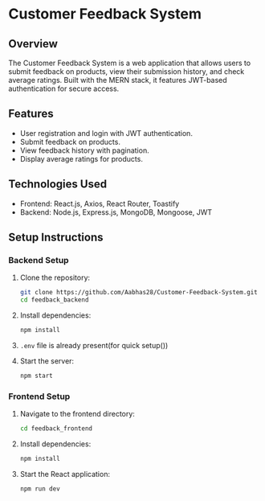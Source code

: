 # Customer Feedback System

## Overview

The Customer Feedback System is a web application that allows users to submit feedback on products, view their submission history, and check average ratings. Built with the MERN stack, it features JWT-based authentication for secure access.

## Features

- User registration and login with JWT authentication.
- Submit feedback on products.
- View feedback history with pagination.
- Display average ratings for products.

## Technologies Used

- Frontend: React.js, Axios, React Router, Toastify
- Backend: Node.js, Express.js, MongoDB, Mongoose, JWT

## Setup Instructions



### Backend Setup

1. Clone the repository:
    ```bash
    git clone https://github.com/Aabhas28/Customer-Feedback-System.git
    cd feedback_backend
    ```

2. Install dependencies:
    ```bash
    npm install
    ```

3.   `.env` file is already present(for quick setup())

4. Start the server:
    ```bash
    npm start
    ```

### Frontend Setup

1. Navigate to the frontend directory:
    ```bash
    cd feedback_frontend
    ```

2. Install dependencies:
    ```bash
    npm install
    ```

3. Start the React application:
    ```bash
    npm run dev
    ```


